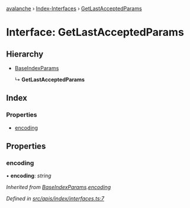 [avalanche](../README.md) › [Index-Interfaces](../modules/index_interfaces.md) › [GetLastAcceptedParams](index_interfaces.getlastacceptedparams.md)

# Interface: GetLastAcceptedParams

## Hierarchy

* [BaseIndexParams](index_interfaces.baseindexparams.md)

  ↳ **GetLastAcceptedParams**

## Index

### Properties

* [encoding](index_interfaces.getlastacceptedparams.md#encoding)

## Properties

###  encoding

• **encoding**: *string*

*Inherited from [BaseIndexParams](index_interfaces.baseindexparams.md).[encoding](index_interfaces.baseindexparams.md#encoding)*

*Defined in [src/apis/index/interfaces.ts:7](https://github.com/ava-labs/avalanchejs/blob/fa4a637/src/apis/index/interfaces.ts#L7)*
